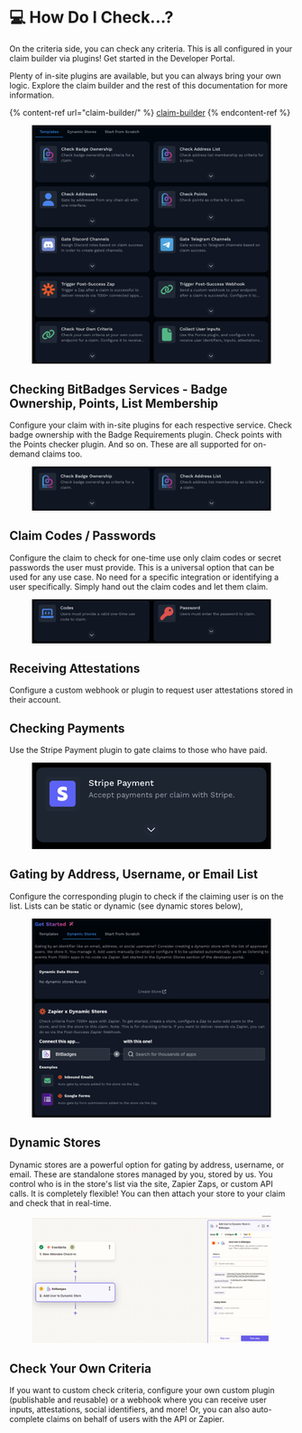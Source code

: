 # 💻 How Do I Check...?

On the criteria side, you can check any criteria. This is all configured in your claim builder via plugins! Get started in the Developer Portal.

Plenty of in-site plugins are available, but you can always bring your own logic. Explore the claim builder and the rest of this documentation for more information.

{% content-ref url="claim-builder/" %}
[claim-builder](claim-builder/)
{% endcontent-ref %}

<figure><img src="../.gitbook/assets/image (224).png" alt=""><figcaption></figcaption></figure>

## Checking BitBadges Services - Badge Ownership, Points, List Membership

Configure your claim with in-site plugins for each respective service. Check badge ownership with the Badge Requirements plugin. Check points with the Points checker plugin. And so on. These are all supported for on-demand claims too.

<figure><img src="../.gitbook/assets/Screenshot 2025-03-17 at 8.47.22 AM.png" alt=""><figcaption></figcaption></figure>

## Claim Codes / Passwords

Configure the claim to check for one-time use only claim codes or secret passwords the user must provide. This is a universal option that can be used for any use case. No need for a specific integration or identifying a user specifically. Simply hand out the claim codes and let them claim.



<figure><img src="../.gitbook/assets/Screenshot 2025-03-17 at 8.46.31 AM.png" alt=""><figcaption></figcaption></figure>

## Receiving Attestations

Configure a custom webhook or plugin to request user attestations stored in their account.

## Checking Payments

Use the Stripe Payment plugin to gate claims to those who have paid.



<figure><img src="../.gitbook/assets/Screenshot 2025-03-17 at 8.45.49 AM.png" alt=""><figcaption></figcaption></figure>

## Gating by Address, Username, or Email List

Configure the corresponding plugin to check if the claiming user is on the list. Lists can be static or dynamic (see dynamic stores below),

<figure><img src="../.gitbook/assets/Screenshot 2025-03-17 at 8.48.22 AM.png" alt=""><figcaption></figcaption></figure>



## Dynamic Stores

Dynamic stores are a powerful option for gating by address, username, or email. These are standalone stores managed by you, stored by us. You control who is in the store's list via the site, Zapier Zaps, or custom API calls. It is completely flexible! You can then attach your store to your claim and check that in real-time.

<figure><img src="../.gitbook/assets/image.png" alt=""><figcaption></figcaption></figure>

## Check Your Own Criteria

If you want to custom check criteria, configure your own custom plugin (publishable and reusable) or a webhook where you can receive user inputs, attestations, social identifiers, and more! Or, you can also auto-complete claims on behalf of users with the API or Zapier.
